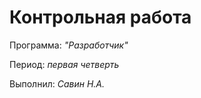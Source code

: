 # Контрольная работа

Программа: *"Разработчик"*

Период: *первая четверть*

Выполнил: *Савин Н.А.*
